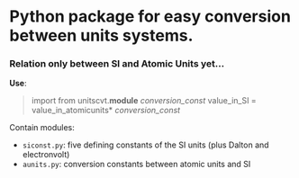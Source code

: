# Python package for easy conversion between units systems.

### Relation only between SI and Atomic Units yet...
**Use**: 
> import from unitscvt.**module** *conversion_const* 
> value_in_SI = value_in_atomicunits* *conversion_const*

Contain modules:
- `siconst.py`: five defining constants of the SI units (plus Dalton and electronvolt)
- `aunits.py`: conversion constants between atomic units and SI
